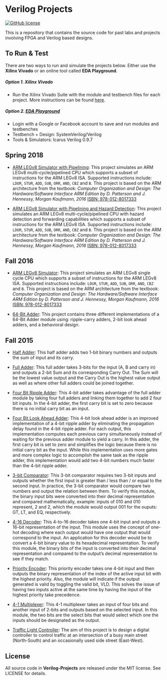 # Verilog Projects

[![GitHub license](https://img.shields.io/badge/license-MIT-blue.svg)](https://raw.githubusercontent.com/nextseto/Verilog-Projects/master/LICENSE)

This is a repository that contains the source code for past labs and projects involving FPGA and Verilog based designs. 

## To Run & Test

There are two ways to run and simulate the projects below. Either use the **Xilinx Vivado** or an online tool called **EDA Playground**.

##### Option 1. Xilinx Vivado

- Run the Xilinx Vivado Suite with the module and testbench files for each project. More instructions can be found [here](https://www.xilinx.com/support/university/students.html#overview).

##### Option 2. [EDA Playground](http://www.edaplayground.com/home)
- Login with a Google or Facebook account to save and run modules and testbenches
- Testbench + Design: SystemVerilog/Verilog
- Tools & Simulators: Icarus Verilog 0.9.7

## Spring 2018

- [ARM LEGv8 Simulator with Pipelining](Project%206%20-%20ARM%20LEGv8%20Simulator%20with%20Pipelining): This project simulates an ARM LEGv8 multi-cycle/pipelined CPU which supports a subset of instructions for the ARM LEGv8 ISA. Supported instructions include: ``LDUR``, ``STUR``, ``ADD``, ``SUB``, ``ORR``, ``AND``, ``CBZ`` and ``B``. This project is based on the ARM architecture from the textbook: *Computer Organization and Design: The Hardware/Software Interface ARM Edition by D. Patterson and J. Hennessy, Morgan Kaufmann, 2016* [ISBN: 978-012-8017333](https://www.amazon.com/Computer-Organization-Design-Interface-Architecture/dp/0128017333/ref=sr_1_1?ie=UTF8&qid=1483051663&sr=8-1&keywords=9780128017333)

- [ARM LEGv8 Simulator with Pipelining and Hazard Detection](Project%207%20-%20ARM%20LEGv8%20Simulator%20with%20Pipelining%20and%20Hazard%20Detection): This project simulates an ARM LEGv8 multi-cycle/pipelined CPU with hazard detection and forwarding capabilities which supports a subset of instructions for the ARM LEGv8 ISA. Supported instructions include: ``LDUR``, ``STUR``, ``ADD``, ``SUB``, ``ORR``, ``AND``, ``CBZ`` and ``B``. This project is based on the ARM architecture from the textbook: *Computer Organization and Design: The Hardware/Software Interface ARM Edition by D. Patterson and J. Hennessy, Morgan Kaufmann, 2016* [ISBN: 978-012-8017333](https://www.amazon.com/Computer-Organization-Design-Interface-Architecture/dp/0128017333/ref=sr_1_1?ie=UTF8&qid=1483051663&sr=8-1&keywords=9780128017333)

## Fall 2016

- [ARM LEGv8 Simulator](/Project%205%20-%20ARM%20LEGv8%20Simulator): This project simulates an ARM LEGv8 single cycle CPU which supports a subset of instructions for the ARM LEGv8 ISA. Supported instructions include: ``LDUR``, ``STUR``, ``ADD``, ``SUB``, ``ORR``, ``AND``, ``CBZ`` and ``B``. This project is based on the ARM architecture from the textbook: *Computer Organization and Design: The Hardware/Software Interface ARM Edition by D. Patterson and J. Hennessy, Morgan Kaufmann, 2016* [ISBN: 978-012-8017333](https://www.amazon.com/Computer-Organization-Design-Interface-Architecture/dp/0128017333/ref=sr_1_1?ie=UTF8&qid=1483051663&sr=8-1&keywords=9780128017333)

- [64-Bit Adder](/Project%204%20-%2064-Bit%20Adder): This project contains three different implementations of a 64-Bit Adder module using: ripple-carry adders, 2-bit look ahead adders, and a behavioral design.

## Fall 2015

- [Half Adder](/Project%201%20–%20Introduction%20to%20Xilinx): This half adder adds two 1-bit binary numbers and outputs the sum of input and its carry.

- [Full Adder](/Project%202%20–%20Combinational%20Logic/full_adder): This full adder takes 3-bits for the input (A, B and carry in) and outputs a 2-bit Sum and its corresponding Carry Out. The Sum will be the lowest value output and the Carry Out is the highest value output as well as where other full adders could be joined together.

- [Four Bit Ripple Adder](/Project%202%20–%20Combinational%20Logic/four_bit_ripple_adder): This 4-bit adder takes advantage of the full adder module by taking four full adders and linking them together to add 2 four bit inputs. In the 4-bit adder, the first carry bit is set to zero because there is no initial carry bit as an input.

- [Four Bit Look Ahead Adder](/Project%202%20–%20Combinational%20Logic/four_bit_look_ahead_adder): This 4-bit look ahead adder is an improved implementation of a 4-bit ripple adder by eliminating the propagation delay found in the 4-bit ripple adder. For each output, this implementation computes each previous carry simultaneously instead of waiting for the previous adder module to yield a carry. In this adder, the first carry bit is set to zero and simplifies the logic because there is no initial carry bit as the input. While this implementation uses more gates and more complex logic to accomplish the same task as the ripple adder, this implementation would add two 4-bit numbers much faster than the 4-bit ripple adder.

- [3-bit Comparator](/Project%202%20–%20Combinational%20Logic/three_bit_comparator): This 3-bit comparator requires two 3-bit inputs and outputs whether the first input is greater than / less than / or equal to the second input. In practice, the 3-bit comparator would compare two numbers and output the relation between them. To verify this module, the binary input bits were converted into their decimal representation and compared mathematically, example: inputs of 010 and 010 represent, 2 and 2, which the module would output 001 for the ouputs: GT, LT, and EQ, respectively.

- [4-16 Decoder](/Project%202%20–%20Combinational%20Logic/dec_4_to_16): This 4-to-16 decoder takes one 4-bit input and outputs a 16-bit representation of the input. This module uses the concept of one-hot decoding where each output would have one output that would correspond to the input. An application for this decoder would be to convert a 4-bit binary value to its hexadecimal representation. To verify this module, the binary bits of the input is converted into their decimal representation and compared to the output’s decimal representation to see if they match.

- [Priority Encoder](/Project%202%20–%20Combinational%20Logic/priority_encoder): This priority encoder takes one 4-bit input and then outputs the binary representation of the index of the active input bit with the highest priority. Also, the module will indicate if the output generated is valid by toggling the valid bit, VLD. This solves the issue of having two inputs active at the same time by having the input of the highest priority take precedence.

- [4-1 Multiplexer](/Project%202%20–%20Combinational%20Logic/mux_four_to_one): This 4-1 multiplexer takes an input of four bits and another input of 2-bits and outputs based on the selected input. In this module, the two bits are the select bits that would select which one the inputs should be designated as the output.

- [Traffic Light Controller](/Project%203%20–%20Traffic%20Light%20Controller): The aim of this project is to design a digital controller to control traffic at an intersection of a busy main street (North-South) and an occasionally used side street (East-West).

## License

All source code in **Verilog-Projects** are released under the MIT license. See LICENSE for details.
